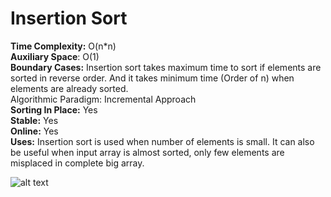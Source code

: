 # Insertion Sort
**Time Complexity:** O(n*n)  
**Auxiliary Space**: O(1)  
**Boundary Cases:** Insertion sort takes maximum time to sort if elements are sorted in reverse order. And it takes minimum time (Order of n) when elements are already sorted.  
Algorithmic Paradigm: Incremental Approach  
**Sorting In Place:** Yes  
**Stable:** Yes  
**Online:** Yes  
**Uses:** Insertion sort is used when number of elements is small. It can also be useful when input array is almost sorted, only few elements are misplaced in complete big array.  

![alt text](http://www.geeksforgeeks.org/wp-content/uploads/gq/2013/03/insertion-sort.png "Example")
